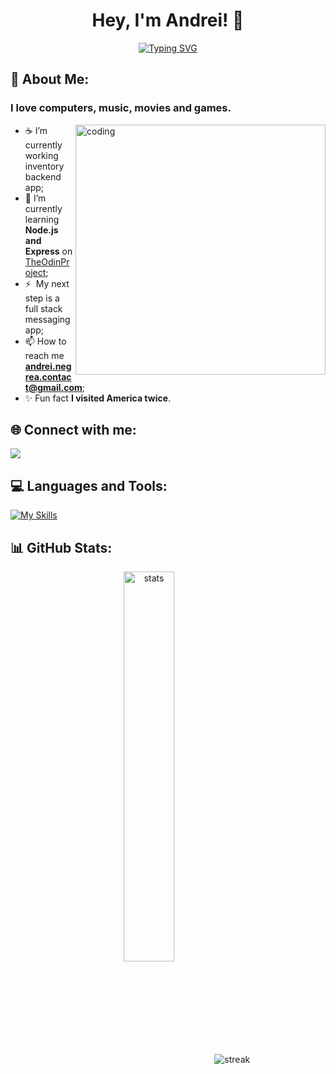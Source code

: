 <h1 align="center">Hey, I'm Andrei! 👋</h1>

<p align="center">
  <a href="https://git.io/typing-svg"><img src="https://readme-typing-svg.herokuapp.com?font=Pixelify+Sans&weight=600&pause=800&random=false&width=435&lines=Web+Developer;Support+IT;&center=true&width=380&height=45" alt="Typing SVG" /></a>
</p>

## 💫 About Me:
<h3>I love computers, music, movies and games.</h3>
<img align="right" alt="coding" width="400" height="400" src="https://camo.githubusercontent.com/7de37139d0b4c1ce40865e799b446c0e963a3dd8fb68d239707237c40604fa3d/68747470733a2f2f63646e2e6472696262626c652e636f6d2f75736572732f3733303730332f73637265656e73686f74732f363538313234332f6176656e746f2e676966" />

- ☕️ I’m currently working inventory backend app;
- 🧠 I’m currently learning **Node.js and Express** on [TheOdinProject](https://www.theodinproject.com/lessons/node-path-react-new-react-router);
- ⚡  My next step is a full stack messaging app;
- 📫 How to reach me **andrei.negrea.contact@gmail.com**;
- ✨ Fun fact **I visited America twice**.
  
## 🌐 Connect with me:
<p align="left">
  <a href="https://www.linkedin.com/in/andrei-negrea-49a669239/">
   <img src="https://img.icons8.com/color/48/000000/linkedin.png"/>
  </a>
</p>


## 💻 Languages and Tools:
[![My Skills](https://skillicons.dev/icons?i=html,css,javascript,react,webpack,vite,nextjs,mongodb,postman,git,github,jenkins,vscode&perline=8)](https://skillicons.dev)

## 📊 GitHub Stats:
<p align="center">
  <img alt="stats" src="https://github-readme-stats.vercel.app/api/top-langs/?username=negrea-andrei&layout=compact&theme=nightowl&hide_border=true" alt="GitHub Top-Langs" align="center" width="40%" />
  <img alt="streak" src="https://github-readme-streak-stats.herokuapp.com/?user=negrea-andrei&theme=nightowl&hide_border=true" align="center"/>
 </p>
  
